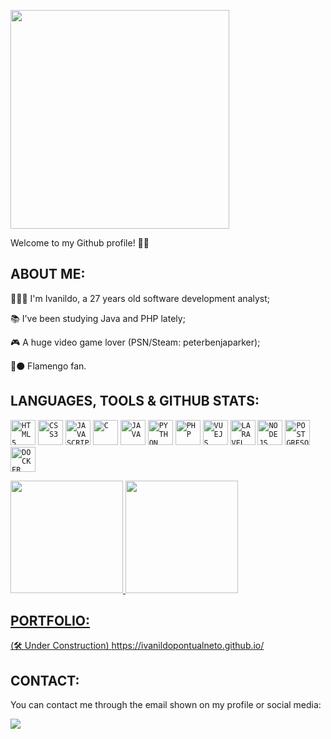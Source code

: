 <p align="left">
 <img src="https://media.tenor.com/WuOwfnsLcfYAAAAC/star-wars-obi-wan-kenobi.gif" width="350">
</p>

Welcome to my Github profile! 👋🏻

## ABOUT ME:

<div display="inline-block">
 <p align="left">👨🏻‍💻 I'm Ivanildo, a 27 years old software development analyst;</p>
 <p align="left">📚 I've been studying Java and PHP lately;</p>
 <p align="left">🎮 A huge video game lover (PSN/Steam: peterbenjaparker);</p>
 <p align="left">🔴⚫ Flamengo fan.</p>
</div>

## LANGUAGES, TOOLS & GITHUB STATS:

<code><img src="https://cdn.jsdelivr.net/gh/devicons/devicon/icons/html5/html5-original-wordmark.svg" width="40" height="40" title = "HTML5"/></code>
<code><img src="https://cdn.jsdelivr.net/gh/devicons/devicon/icons/css3/css3-original-wordmark.svg" width="40" height="40" title = "CSS3"/></code>
<code><img src="https://cdn.jsdelivr.net/gh/devicons/devicon/icons/javascript/javascript-original.svg" width="40" height="40" title = "JAVASCRIPT"/></code>
<code><img src="https://cdn.jsdelivr.net/gh/devicons/devicon/icons/c/c-original.svg" width="40" height="40" title = "C"/></code>
<code><img src="https://cdn.jsdelivr.net/gh/devicons/devicon/icons/java/java-original-wordmark.svg" width="40" height="40" title = "JAVA"/></code>
<code><img src="https://cdn.jsdelivr.net/gh/devicons/devicon/icons/python/python-original-wordmark.svg" width="40" height="40" title = "PYTHON"/></code>
<code><img src="https://cdn.jsdelivr.net/gh/devicons/devicon/icons/php/php-original.svg" width="40" height="40" title = "PHP"/></code>
<code><img src="https://cdn.jsdelivr.net/gh/devicons/devicon/icons/vuejs/vuejs-original-wordmark.svg" width="40" height="40" title = "VUEJS"/></code>
<code><img src="https://cdn.jsdelivr.net/gh/devicons/devicon/icons/laravel/laravel-plain-wordmark.svg" width="40" height="40" title = "LARAVEL"/></code>
<code><img src="https://cdn.jsdelivr.net/gh/devicons/devicon/icons/nodejs/nodejs-original-wordmark.svg" width="40" height="40" title = "NODEJS"/></code>
<code><img src="https://cdn.jsdelivr.net/gh/devicons/devicon/icons/postgresql/postgresql-original-wordmark.svg" width="40" height="40" title = "POSTGRESQL"/></code>
<code><img src="https://cdn.jsdelivr.net/gh/devicons/devicon/icons/docker/docker-original-wordmark.svg" width="40" height="40" title = "DOCKER"/></code>

<div>
<a href="https://github.com/ivanildopontualneto">
<img height="180em" src="https://github-readme-stats.vercel.app/api/top-langs/?username=ivanildopontualneto&layout=compact&langs_count=7&theme=dracula"/>
<img height="180em" src="https://github-readme-stats.vercel.app/api?username=ivanildopontualneto&show_icons=true&theme=dracula&include_all_commits=true&count_private=true"/>
</div>

## PORTFOLIO:
 
(🛠 Under Construction) https://ivanildopontualneto.github.io/
 
## CONTACT:
 
You can contact me through the email shown on my profile or social media:
 
<a href="https://www.linkedin.com/in/ivanildopontualneto" target="_blank"><img src="https://img.shields.io/badge/-LinkedIn-%230077B5?style=for-the-badge&logo=linkedin&logoColor=white" target="_blank"></a>
